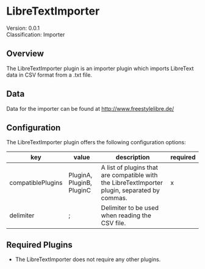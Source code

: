 # LibreTextImporter
Version: 0.0.1  
Classification: Importer

Overview
-----
The LibreTextImporter plugin is an importer plugin which imports LibreText data in CSV format from a .txt file.

Data
-----
Data for the importer can be found at http://www.freestylelibre.de/

Configuration
-----
The LibreTextImporter plugin offers the following configuration options:

| key  | value | description | required |
| ------------- | ------------- |  ------------- | ------------- |
| compatiblePlugins | PluginA, PluginB, PluginC | A list of plugins that are compatible with the LibreTextImporter plugin, separated by commas. | x
| delimiter | ; | Delimiter to be used when reading the CSV file. | 

Required Plugins
-----
 - The LibreTextImporter does not require any other plugins.